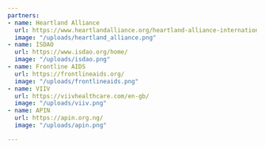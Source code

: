 ```yaml
---
partners:
- name: Heartland Alliance
  url: https://www.heartlandalliance.org/heartland-alliance-international/
  image: "/uploads/heartland_alliance.png"
- name: ISDAO
  url: https://www.isdao.org/home/
  image: "/uploads/isdao.png"
- name: Frontline AIDS
  url: https://frontlineaids.org/
  image: "/uploads/frontlineaids.png"
- name: VIIV
  url: https://viivhealthcare.com/en-gb/
  image: "/uploads/viiv.png"
- name: APIN
  url: https://apin.org.ng/
  image: "/uploads/apin.png"

---
```

